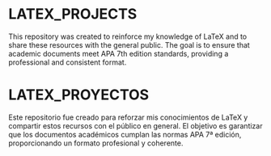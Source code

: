# LATEX_PROJECTS
This repository was created to reinforce my knowledge of LaTeX and to share these resources with the general public.
The goal is to ensure that academic documents meet APA 7th edition standards, providing a professional and consistent format.
# LATEX_PROYECTOS
Este repositorio fue creado para reforzar mis conocimientos de LaTeX y compartir estos recursos con el público en general.
El objetivo es garantizar que los documentos académicos cumplan las normas APA 7ª edición, proporcionando un formato profesional y coherente.
